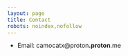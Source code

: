 ```yaml
---
layout: page
title: Contact
robots: noindex,nofollow
---
```


- Email: <span class="email">camocatx@proton<b>.proton</b>.me</span>
